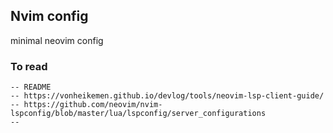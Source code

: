 ## Nvim config
minimal neovim config

### To read
```
-- README 
-- https://vonheikemen.github.io/devlog/tools/neovim-lsp-client-guide/
-- https://github.com/neovim/nvim-lspconfig/blob/master/lua/lspconfig/server_configurations
--
```
